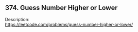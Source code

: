 ## 374. Guess Number Higher or Lower

Description:  
https://leetcode.com/problems/guess-number-higher-or-lower/